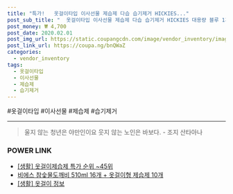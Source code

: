 ```yaml
--- 
title: "특가!   옷걸이타입 이사선물 제습제 다습 습기제거 HICKIES..." 
post_sub_title: "  옷걸이타입 이사선물 제습제 다습 습기제거 HICKIES 대용량 블루 1개" 
post_money: ₩ 4,700 
post_date: 2020.02.01 
post_img_url: https://static.coupangcdn.com/image/vendor_inventory/images/2019/02/13/20/8/8a166d67-2902-4e7a-aebb-b94abe468725.jpg 
post_link_url: https://coupa.ng/bnQWaZ 
categories: 
  - vendor_inventory 
tags: 
  - 옷걸이타입 
  - 이사선물 
  - 제습제 
  - 습기제거 
--- 
```

  #옷걸이타입 #이사선물 #제습제 #습기제거 
<hr> 

> 울지 않는 청년은 야만인이요 웃지 않는 노인은 바보다. - 조지 산타아나 


### POWER LINK

* <a href="https://blog.naver.com/sakai111/221792065201" target="_blank"> [생활] 옷걸이제습제 특가 순위 ~45위</a>
* <a href="https://blog.naver.com/fasyy4321/221792159628" target="_blank">비에스 참숯물도깨비 510ml 16개 + 옷걸이형 제습제 10개</a>
* <a href="https://blog.naver.com/sakai111/221767709822" target="_blank"> [생활] 옷걸이 정보 </a>
